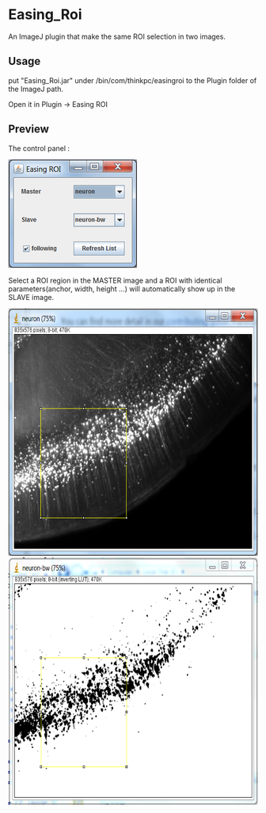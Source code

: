 Easing_Roi
==========

An ImageJ plugin that make the same ROI selection in two images.

Usage
-----
put "Easing_Roi.jar" under /bin/com/thinkpc/easingroi to the Plugin folder of the ImageJ path.

Open it in Plugin -> Easing ROI 

Preview
-------

The control panel :

<img src="res/panel.png" width="260" heigth="219" />


Select a ROI region in the MASTER image and a ROI with identical parameters(anchor, width, height ...) will automatically show up in the SLAVE image.

<img src="res/master.png" width="660" height="500">
<img src="res/slave.png" width="660" height="500">



